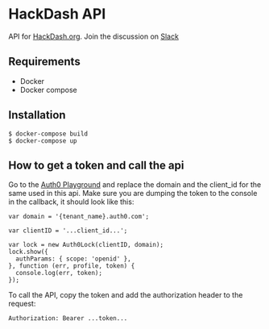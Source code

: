 # HackDash API

API for [HackDash.org](https://hackdash.org).
Join the discussion on [Slack](http://hackdash-slack.herokuapp.com/)

## Requirements

- Docker
- Docker compose

## Installation

    $ docker-compose build
    $ docker-compose up

## How to get a token and call the api

Go to the [Auth0 Playground](http://auth0.github.io/playground/) and replace the domain and the client_id for the same used in this api. Make sure you are dumping the token to the console in the callback, it should look like this:

```
var domain = '{tenant_name}.auth0.com';
​
var clientID = '...client_id...'; 
​
var lock = new Auth0Lock(clientID, domain);
lock.show({
  authParams: { scope: 'openid' },
}, function (err, profile, token) {
  console.log(err, token);
});
```

To call the API, copy the token and add the authorization header to the request:

`Authorization: Bearer ...token...`